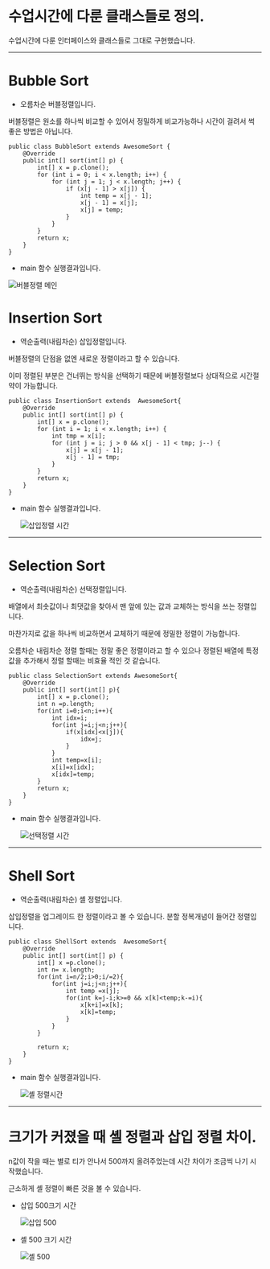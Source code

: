 # 수업시간에 다룬 클래스들로 정의.

수업시간에 다룬 인터페이스와 클래스들로 그대로 구현했습니다.
***
# Bubble Sort

* 오름차순 버블정렬입니다.

버블정렬은 원소를 하나씩 비교할 수 있어서 정밀하게 비교가능하나 시간이 걸려서 썩 좋은 방법은 아닙니다.
```
public class BubbleSort extends AwesomeSort {
    @Override
    public int[] sort(int[] p) {
        int[] x = p.clone();
        for (int i = 0; i < x.length; i++) {
            for (int j = 1; j < x.length; j++) {
                if (x[j - 1] > x[j]) {
                    int temp = x[j - 1];
                    x[j - 1] = x[j];
                    x[j] = temp;
                }
            }
        }
        return x;
    }
}
```

* main 함수 실행결과입니다.

![버블정렬 메인](https://user-images.githubusercontent.com/80373000/116962458-f8b20480-ace0-11eb-87b2-50f8519727b0.JPG)

# Insertion Sort

* 역순출력(내림차순) 삽입정렬입니다.

버블정렬의 단점을 없엔 새로운 정렬이라고 할 수 있습니다. 

이미 정렬된 부분은 건너뛰는 방식을 선택하기 때문에 버블정렬보다 상대적으로 시간절약이 가능합니다.
```
public class InsertionSort extends  AwesomeSort{
    @Override
    public int[] sort(int[] p) {
        int[] x = p.clone();
        for (int i = 1; i < x.length; i++) {
            int tmp = x[i];
            for (int j = i; j > 0 && x[j - 1] < tmp; j--) {
                x[j] = x[j - 1];
                x[j - 1] = tmp;
            }
        }
        return x;
    }
}
```

* main 함수 실행결과입니다.

    ![삽입정렬 시간](https://user-images.githubusercontent.com/80373000/116873978-834c2280-ac53-11eb-887c-aa7b69665b59.JPG)
*** 

# Selection Sort

* 역순출력(내림차순) 선택정렬입니다.

배열에서 최솟값이나 최댓값을 찾아서 맨 앞에 있는 값과 교체하는 방식을 쓰는 정렬입니다. 

마찬가지로 값을 하나씩 비교하면서 교체하기 때문에 정밀한 정렬이 가능합니다.

오름차순 내림차순 정렬 할때는 정말 좋은 정렬이라고 할 수 있으나 정렬된 배열에 특정 값을 추가해서 정렬 할때는 비효율 적인 것 같습니다.

```
public class SelectionSort extends AwesomeSort{
    @Override
    public int[] sort(int[] p){
        int[] x = p.clone();
        int n =p.length;
        for(int i=0;i<n;i++){
            int idx=i;
            for(int j=i;j<n;j++){
                if(x[idx]<x[j]){
                    idx=j;
                }
            }
            int temp=x[i];
            x[i]=x[idx];
            x[idx]=temp;
        }
        return x;
    }
}
```

* main 함수 실행결과입니다.

    ![선택정렬 시간](https://user-images.githubusercontent.com/80373000/116873980-834c2280-ac53-11eb-8b55-fc4acd0d01ab.JPG)
***
# Shell Sort

* 역순출력(내림차순) 셸 정렬입니다.

삽입정렬을 업그레이드 한 정렬이라고 볼 수 있습니다. 분할 정복개념이 들어간 정렬입니다.
```
public class ShellSort extends  AwesomeSort{
    @Override
    public int[] sort(int[] p) {
        int[] x =p.clone();
        int n= x.length;
        for(int i=n/2;i>0;i/=2){
            for(int j=i;j<n;j++){
                int temp =x[j];
                for(int k=j-i;k>=0 && x[k]<temp;k-=i){
                    x[k+i]=x[k];
                    x[k]=temp;
                }
            }
        }

        return x;
    }
}
```

* main 함수 실행결과입니다.

    ![셸 정렬시간](https://user-images.githubusercontent.com/80373000/116873975-821af580-ac53-11eb-8afd-b99fea2fc5b3.JPG)
***

# 크기가 커졌을 때 셸 정렬과 삽입 정렬 차이.

n값이 작을 때는 별로 티가 안나서 500까지 올려주었는데 시간 차이가 조금씩 나기 시작했습니다. 

근소하게 셸 정렬이 빠른 것을 볼 수 있습니다.

* 삽입 500크기 시간

    ![삽입 500](https://user-images.githubusercontent.com/80373000/116873977-82b38c00-ac53-11eb-94b1-cc09cf7d8add.JPG)

* 셸 500 크기 시간

    ![셸 500](https://user-images.githubusercontent.com/80373000/116873981-83e4b900-ac53-11eb-8faa-47728f377fd0.JPG)

